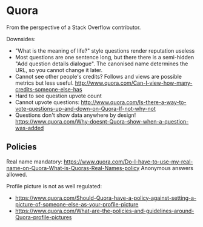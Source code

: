# Quora

From the perspective of a Stack Overflow contributor.

Downsides:

- "What is the meaning of life?" style questions render reputation useless
- Most questions are one sentence long, but there there is a semi-hidden "Add question details dialogue". The canonised name determines the URL, so you cannot change it later.
- Cannot see other people's credits? Follows and views are possible metrics but less useful. http://www.quora.com/Can-I-view-how-many-credits-someone-else-has
- Hard to see question upvote count
- Cannot upvote questions: http://www.quora.com/Is-there-a-way-to-vote-questions-up-and-down-on-Quora-If-not-why-not
- Questions don't show data anywhere by design! https://www.quora.com/Why-doesnt-Quora-show-when-a-question-was-added

## Policies

Real name mandatory: <https://www.quora.com/Do-I-have-to-use-my-real-name-on-Quora-What-is-Quoras-Real-Names-policy> Anonymous answers allowed.

Profile picture is not as well regulated:

- <https://www.quora.com/Should-Quora-have-a-policy-against-setting-a-picture-of-someone-else-as-your-profile-picture>
- <https://www.quora.com/What-are-the-policies-and-guidelines-around-Quora-profile-pictures>
